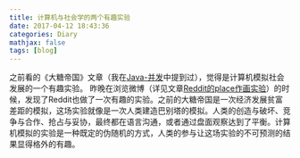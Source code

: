 ```yaml
---
title: 计算机与社会学的两个有趣实验
date: 2017-04-12 18:43:36
categories: Diary
mathjax: false
tags: [blog]
---
```

<!--more-->

之前看的《大糖帝国》文章（我在[Java-并发](http://localhost:4000/2017/04/12/Java-%E5%B9%B6%E5%8F%91/#%E4%BB%BF%E7%9C%9F)中提到过），觉得是计算机模拟社会发展的一个有趣实验。
昨晚在浏览微博（详见文章[Reddit的place作画实验](http://media.weibo.cn/article?id=2309404093188775240817&jumpfrom=weibocom&featurecode=20000180&oid=4091151579154038&luicode=10000011&lfid=2302831778747025)）的时候，发现了Reddit也做了一次有趣的实验。之前的大糖帝国是一次经济发展贫富差距的模拟，这场实验就像是一次人类建造巴别塔的模拟。人类的创造与破坏、竞争与合作、抢占与妥协，最终都在语言沟通，或者通过盘面观察达到了平衡。计算机模拟的实验是一种既定的伪随机的方式，人类的参与让这场实验的不可预测的结果显得格外的有趣。

